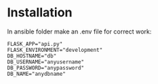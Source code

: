 # Installation
In ansible folder make an .env file for correct work:

```
FLASK_APP="api.py"
FLASK_ENVIRONMENT="development"
DB_HOSTNAME="db"
DB_USERNAME="anyusername"
DB_PASSWORD="anypassword"
DB_NAME="anydbname"
```
